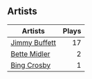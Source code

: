 ## Artists
Artists | Plays 
----- | -----: 
[Jimmy Buffett](/artists/jimmy-buffett-31884) | 17
[Bette Midler](/artists/bette-midler-58591) | 2
[Bing Crosby](/artists/bing-crosby-1864) | 1

